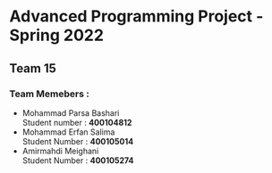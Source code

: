 # Advanced Programming Project - Spring 2022
## Team 15
### Team Memebers :
- Mohammad Parsa Bashari <br>
Student number : **400104812** <br>
- Mohammad Erfan Salima <br>
Student Number : **400105014** <br>
- Amirmahdi Meighani<br>
Student Number : **400105274**
